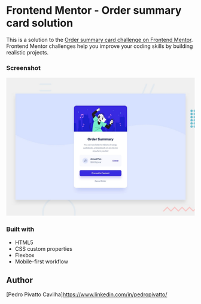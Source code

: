 # Frontend Mentor - Order summary card solution

This is a solution to the [Order summary card challenge on Frontend Mentor](https://www.frontendmentor.io/challenges/order-summary-component-QlPmajDUj). Frontend Mentor challenges help you improve your coding skills by building realistic projects. 

### Screenshot

![Design preview for the Order summary card coding challenge](./design/desktop-preview.jpg)

### Built with

- HTML5 
- CSS custom properties
- Flexbox
- Mobile-first workflow

## Author

[Pedro Pivatto Cavilha]https://www.linkedin.com/in/pedropivatto/

